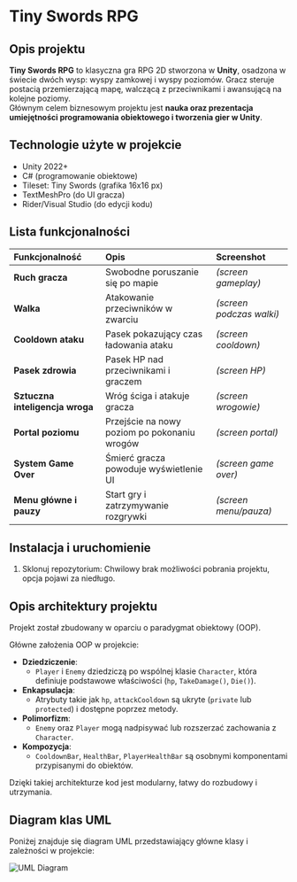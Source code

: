 # Tiny Swords RPG

## Opis projektu
**Tiny Swords RPG** to klasyczna gra RPG 2D stworzona w **Unity**, osadzona w świecie dwóch wysp: wyspy zamkowej i wyspy poziomów. Gracz steruje postacią przemierzającą mapę, walczącą z przeciwnikami i awansującą na kolejne poziomy.  
Głównym celem biznesowym projektu jest **nauka oraz prezentacja umiejętności programowania obiektowego i tworzenia gier w Unity**.

## Technologie użyte w projekcie
- Unity 2022+
- C# (programowanie obiektowe)
- Tileset: Tiny Swords (grafika 16x16 px)
- TextMeshPro (do UI gracza)
- Rider/Visual Studio (do edycji kodu)

## Lista funkcjonalności

| Funkcjonalność             | Opis                                      | Screenshot                |
|:----------------------------|:-----------------------------------------|:---------------------------|
| **Ruch gracza**             | Swobodne poruszanie się po mapie          | *(screen gameplay)*        |
| **Walka**                   | Atakowanie przeciwników w zwarciu         | *(screen podczas walki)*   |
| **Cooldown ataku**          | Pasek pokazujący czas ładowania ataku     | *(screen cooldown)*        |
| **Pasek zdrowia**           | Pasek HP nad przeciwnikami i graczem      | *(screen HP)*              |
| **Sztuczna inteligencja wroga** | Wróg ściga i atakuje gracza           | *(screen wrogowie)*        |
| **Portal poziomu**          | Przejście na nowy poziom po pokonaniu wrogów | *(screen portal)*       |
| **System Game Over**        | Śmierć gracza powoduje wyświetlenie UI    | *(screen game over)*       |
| **Menu główne i pauzy**     | Start gry i zatrzymywanie rozgrywki       | *(screen menu/pauza)*      |

## Instalacja i uruchomienie

1. Sklonuj repozytorium:
   Chwilowy brak możliwości pobrania projektu, opcja pojawi za niedługo.

## Opis architektury projektu

Projekt został zbudowany w oparciu o paradygmat obiektowy (OOP).

Główne założenia OOP w projekcie:
- **Dziedziczenie**: 
  - `Player` i `Enemy` dziedziczą po wspólnej klasie `Character`, która definiuje podstawowe właściwości (`hp`, `TakeDamage()`, `Die()`).
- **Enkapsulacja**: 
  - Atrybuty takie jak `hp`, `attackCooldown` są ukryte (`private` lub `protected`) i dostępne poprzez metody.
- **Polimorfizm**: 
  - `Enemy` oraz `Player` mogą nadpisywać lub rozszerzać zachowania z `Character`.
- **Kompozycja**: 
  - `CooldownBar`, `HealthBar`, `PlayerHealthBar` są osobnymi komponentami przypisanymi do obiektów.

Dzięki takiej architekturze kod jest modularny, łatwy do rozbudowy i utrzymania.

## Diagram klas UML

Poniżej znajduje się diagram UML przedstawiający główne klasy i zależności w projekcie:

![UML Diagram](assets/uml_diagram.png)

